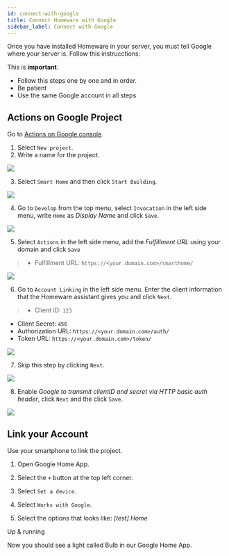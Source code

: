 ```yaml
---
id: connect-with-google
title: Connect Homeware with Google
sidebar_label: Connect with Google
---
```


Once you have installed Homeware in your server, you must tell Google where your server is. Follow this instrucctions:

This is **important**.
- Follow this steps one by one and in order.
- Be patient
- Use the same Google account in all steps

## Actions on Google Project

Go to <a href="https://console.actions.google.com/" target="blanck">Actions on Google console</a>.

1. Select `New project`.
2. Write a name for the project.

<img src="/Homeware-LAN/img/connect-with-google/S2C1.png"/>

3. Select `Smart Home` and then click `Start Building`.

<img src="/Homeware-LAN/img/connect-with-google/S2C2.png"/>

4. Go to `Develop` from the top menu, select `Invocation` in the left side menu, write `Home` as *Display Name* and click `Save`.

<img src="/Homeware-LAN/img/connect-with-google/S2C3.png"/>

5. Select `Actions` in the left side menu, add the *Fulfillment URL* using your domain and click `Save`

> - Fulfillment URL: `https://<your.domain.com>/smarthome/`


<img src="/Homeware-LAN/img/connect-with-google/S2C4.png"/>

6. Go to `Account Linking` in the left side menu. Enter the client information that the Homeware assistant gives you and click `Next`.

> - Client ID: `123`
- Client Secret: `456`
- Authorization URL: `https://<your.domain.com>/auth/`
- Token URL: `https://<your.domain.com>/token/`

<img src="/Homeware-LAN/img/connect-with-google/S2C5.png"/>

7. Skip this step by clicking `Next`.

<img src="/Homeware-LAN/img/connect-with-google/S2C6.png"/>

8. Enable *Google to transmit clientID and secret via HTTP basic auth header*, click `Next` and the click `Save`.

<img src="/Homeware-LAN/img/connect-with-google/S2C7.png"/>

## Link your Account

Use your smartphone to link the project.

1. Open Google Home App.

2. Select the `+` button at the top left corner.

3. Select `Set a device`.

4. Select `Works with Google`.

5. Select the options that looks like: *[test] Home*

Up & running

Now you should see a light called Bulb in our Google Home App.
